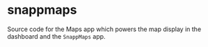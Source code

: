 # snappmaps


Source code for the Maps app which powers the map display in the dashboard and the `SnappMaps` app.
